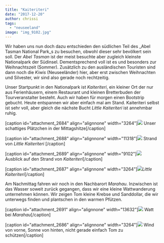 ```yaml
---
title: "Kaiteriteri"
date: "2017-12-20"
author: chrissi
tags: 
  - "neuseeland"
image: "img_9102.jpg"
---
```


Wir haben uns nun doch dazu entschieden den südlichen Teil des _Abel Tasman National Park_s zu besuchen, obwohl dieser sehr bevölkert sein soll. Der _Abel Tasman_ ist der meist besuchte aber zugleich kleinste Nationalpark der Südinsel. Dementsprechend voll ist es und besonders zur Weihnachtszeit (Sommer). Zusätzlich zu den ausländischen Touristen sind dann noch die _Kiwis_ (Neuseeländer) hier, aber erst zwischen Weihnachten und Silvester, wir sind also gerade noch rechtzeitig.

Unser Startpunkt in den Nationalpark ist _Kaiteriteri_, ein kleiner Ort der nur aus Ferienhäusern, einem Restaurant und kleinen Bretterbuden der Tourveranstalter besteht. Auch wir haben für morgen einen Bootstrip gebucht. Heute entspannen wir aber einfach mal am Stand. Kaiteriteri selbst ist sehr voll, aber gleich die nächste Bucht _Little Kaiteriteri_ ist annehmbar ruhig.

\[caption id="attachment\_2684" align="alignnone" width="3264"\]![](images/img_9095.jpg) Unser schattiges Plätzchen in der Mittagshitze\[/caption\]

\[caption id="attachment\_2688" align="alignnone" width="11318"\]![](images/img_9097.jpg) Strand von _Little Kaiteriteri_ \[/caption\]

\[caption id="attachment\_2689" align="alignnone" width="9102"\]![](images/img_9101.jpg) Ausblick auf den Strand von _Kaiteriteri_\[/caption\]

\[caption id="attachment\_2687" align="alignnone" width="3264"\]![](images/img_9102.jpg)_Little Kaiteriteri_\[/caption\]

Am Nachmittag fahren wir noch in den Nachbarort _Marahau_. Inzwischen ist das Wasser soweit zurück gegangen, dass wir eine kleine Wattwanderung unternehmen können. Wir zeigen Tom kleine Krebse und Sanddollar, die wir unterwegs finden und plantschen in den warmen Pfützen.

\[caption id="attachment\_2691" align="alignnone" width="13632"\]![](images/img_9107.jpg) Watt bei _Marahau_\[/caption\]

\[caption id="attachment\_2686" align="alignnone" width="3264"\]![](images/img_9104.jpg) Wind von vorne, Sonne von hinten, nicht gerade einfach Tom zu schützen\[/caption\]
